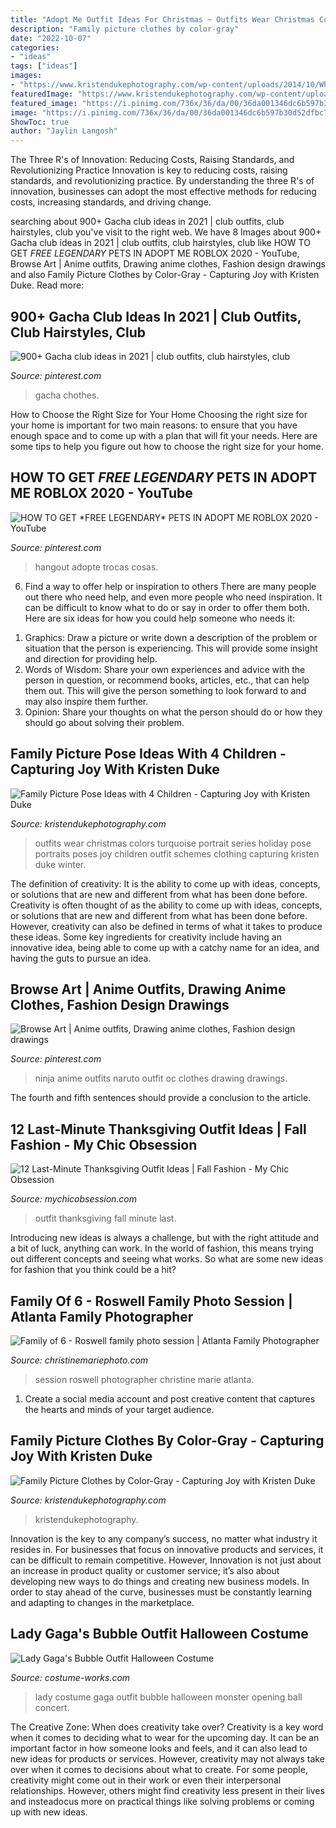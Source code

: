 ```yaml
---
title: "Adopt Me Outfit Ideas For Christmas ~ Outfits Wear Christmas Colors Turquoise Portrait Series Holiday Pose Portraits Poses Joy Children Outfit Schemes Clothing Capturing Kristen Duke Winter"
description: "Family picture clothes by color-gray"
date: "2022-10-07"
categories:
- "ideas"
tags: ["ideas"]
images:
- "https://www.kristendukephotography.com/wp-content/uploads/2014/10/What-to-Wear-in-Family-Pictures-by-Color-GRAY.-Over-100-ideas-in-10-different-colors-schemes.-Capturing-Joy.com_.jpg"
featuredImage: "https://www.kristendukephotography.com/wp-content/uploads/2014/10/What-to-Wear-in-Family-Pictures-by-Color-GRAY.-Over-100-ideas-in-10-different-colors-schemes.-Capturing-Joy.com_.jpg"
featured_image: "https://i.pinimg.com/736x/36/da/00/36da001346dc6b597b30d52dfbc73020.jpg"
image: "https://i.pinimg.com/736x/36/da/00/36da001346dc6b597b30d52dfbc73020.jpg"
ShowToc: true
author: "Jaylin Langosh"
---
```



The Three R's of Innovation: Reducing Costs, Raising Standards, and Revolutionizing Practice
Innovation is key to reducing costs, raising standards, and revolutionizing practice. By understanding the three R's of innovation, businesses can adopt the most effective methods for reducing costs, increasing standards, and driving change.

	

		
searching about 900+ Gacha club ideas in 2021 | club outfits, club hairstyles, club you've visit to the right web. We have 8 Images about 900+ Gacha club ideas in 2021 | club outfits, club hairstyles, club like HOW TO GET *FREE LEGENDARY* PETS IN ADOPT ME ROBLOX 2020 - YouTube, Browse Art | Anime outfits, Drawing anime clothes, Fashion design drawings and also Family Picture Clothes by Color-Gray - Capturing Joy with Kristen Duke. Read more:
		
    
## 900+ Gacha Club Ideas In 2021 | Club Outfits, Club Hairstyles, Club

<img loading=lazy src="https://i.pinimg.com/474x/6d/fa/d3/6dfad3b850d27f694c39255d7bac3b1e.jpg" onerror="this.onerror=null;this.src='https://tse1.mm.bing.net/th?id=OIP.ZyxeJ5yw63kqGNvp9fO6vQAAAA&amp;pid=15.1';" alt="900+ Gacha club ideas in 2021 | club outfits, club hairstyles, club">

_Source: pinterest.com_

>gacha chothes. 

	

How to Choose the Right Size for Your Home
Choosing the right size for your home is important for two main reasons: to ensure that you have enough space and to come up with a plan that will fit your needs. Here are some tips to help you figure out how to choose the right size for your home.

    
## HOW TO GET *FREE LEGENDARY* PETS IN ADOPT ME ROBLOX 2020 - YouTube

<img loading=lazy src="https://i.pinimg.com/736x/36/da/00/36da001346dc6b597b30d52dfbc73020.jpg" onerror="this.onerror=null;this.src='https://tse4.mm.bing.net/th?id=OIP.3qwzAu5mrvnSd2TdQ4Y6tQHaFj&amp;pid=15.1';" alt="HOW TO GET *FREE LEGENDARY* PETS IN ADOPT ME ROBLOX 2020 - YouTube">

_Source: pinterest.com_

>hangout adopte trocas cosas. 

	

6) Find a way to offer help or inspiration to others
There are many people out there who need help, and even more people who need inspiration. It can be difficult to know what to do or say in order to offer them both. Here are six ideas for how you could help someone who needs it: 
1. Graphics: Draw a picture or write down a description of the problem or situation that the person is experiencing. This will provide some insight and direction for providing help. 
2. Words of Wisdom: Share your own experiences and advice with the person in question, or recommend books, articles, etc., that can help them out. This will give the person something to look forward to and may also inspire them further. 
3. Opinion: Share your thoughts on what the person should do or how they should go about solving their problem.

    
## Family Picture Pose Ideas With 4 Children - Capturing Joy With Kristen Duke

<img loading=lazy src="https://www.kristendukephotography.com/wp-content/uploads/2015/09/lean.jpg" onerror="this.onerror=null;this.src='https://tse1.mm.bing.net/th?id=OIP.Upt5kbx5puxMRzxOc28KbAHaKX&amp;pid=15.1';" alt="Family Picture Pose Ideas with 4 Children - Capturing Joy with Kristen Duke">

_Source: kristendukephotography.com_

>outfits wear christmas colors turquoise portrait series holiday pose portraits poses joy children outfit schemes clothing capturing kristen duke winter. 

	

The definition of creativity: It is the ability to come up with ideas, concepts, or solutions that are new and different from what has been done before.
Creativity is often thought of as the ability to come up with ideas, concepts, or solutions that are new and different from what has been done before. However, creativity can also be defined in terms of what it takes to produce these ideas. Some key ingredients for creativity include having an innovative idea, being able to come up with a catchy name for an idea, and having the guts to pursue an idea.

    
## Browse Art | Anime Outfits, Drawing Anime Clothes, Fashion Design Drawings

<img loading=lazy src="https://i.pinimg.com/736x/aa/34/3d/aa343d3c4e98a59bce3ed0c68d9e6493--ninja-outfit-naruto-oc.jpg" onerror="this.onerror=null;this.src='https://tse3.mm.bing.net/th?id=OIP.-TBQM8j9usuyau8ymCsyIAHaKm&amp;pid=15.1';" alt="Browse Art | Anime outfits, Drawing anime clothes, Fashion design drawings">

_Source: pinterest.com_

>ninja anime outfits naruto outfit oc clothes drawing drawings. 

	

The fourth and fifth sentences should provide a conclusion to the article.

    
## 12 Last-Minute Thanksgiving Outfit Ideas | Fall Fashion - My Chic Obsession

<img loading=lazy src="https://www.mychicobsession.com/wp-content/uploads/2017/11/fall-outfits-thanksgiving-outfit-ideas-17-of-47.jpg" onerror="this.onerror=null;this.src='https://tse1.mm.bing.net/th?id=OIP.fVFlOm1p3BHM-Zpue7pJGQHaLU&amp;pid=15.1';" alt="12 Last-Minute Thanksgiving Outfit Ideas | Fall Fashion - My Chic Obsession">

_Source: mychicobsession.com_

>outfit thanksgiving fall minute last. 

	

Introducing new ideas is always a challenge, but with the right attitude and a bit of luck, anything can work. In the world of fashion, this means trying out different concepts and seeing what works. So what are some new ideas for fashion that you think could be a hit?

    
## Family Of 6 - Roswell Family Photo Session | Atlanta Family Photographer

<img loading=lazy src="https://www.christinemariephoto.com/wp-content/uploads/2018/12/cumming-family-photographer-christine-marie-photography64.jpg" onerror="this.onerror=null;this.src='https://tse3.mm.bing.net/th?id=OIP.toA-yYNFTV8g5e6iJOzG3wHaKF&amp;pid=15.1';" alt="Family of 6 - Roswell family photo session | Atlanta Family Photographer">

_Source: christinemariephoto.com_

>session roswell photographer christine marie atlanta. 

	

1. Create a social media account and post creative content that captures the hearts and minds of your target audience.

    
## Family Picture Clothes By Color-Gray - Capturing Joy With Kristen Duke

<img loading=lazy src="https://www.kristendukephotography.com/wp-content/uploads/2014/10/What-to-Wear-in-Family-Pictures-by-Color-GRAY.-Over-100-ideas-in-10-different-colors-schemes.-Capturing-Joy.com_.jpg" onerror="this.onerror=null;this.src='https://tse3.mm.bing.net/th?id=OIP.Hx2rEmNCqqB6diEWf_DJswHaNA&amp;pid=15.1';" alt="Family Picture Clothes by Color-Gray - Capturing Joy with Kristen Duke">

_Source: kristendukephotography.com_

>kristendukephotography. 

	

Innovation is the key to any company’s success, no matter what industry it resides in. For businesses that focus on innovative products and services, it can be difficult to remain competitive. However, Innovation is not just about an increase in product quality or customer service; it’s also about developing new ways to do things and creating new business models. In order to stay ahead of the curve, businesses must be constantly learning and adapting to changes in the marketplace.

    
## Lady Gaga&#039;s Bubble Outfit Halloween Costume

<img loading=lazy src="http://photos.costume-works.com/full/lady_gaga3.jpg" onerror="this.onerror=null;this.src='https://tse2.mm.bing.net/th?id=OIP.jvua4tjgouPLVbMzYruGRQHaKq&amp;pid=15.1';" alt="Lady Gaga&#039;s Bubble Outfit Halloween Costume">

_Source: costume-works.com_

>lady costume gaga outfit bubble halloween monster opening ball concert. 

	

The Creative Zone: When does creativity take over?
Creativity is a key word when it comes to deciding what to wear for the upcoming day. It can be an important factor in how someone looks and feels, and it can also lead to new ideas for products or services. However, creativity may not always take over when it comes to decisions about what to create. For some people, creativity might come out in their work or even their interpersonal relationships. However, others might find creativity less present in their lives and insteadocus more on practical things like solving problems or coming up with new ideas.

